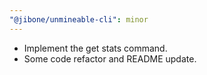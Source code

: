 ```yaml
---
"@jibone/unmineable-cli": minor
---
```


- Implement the get stats command.
- Some code refactor and README update.
